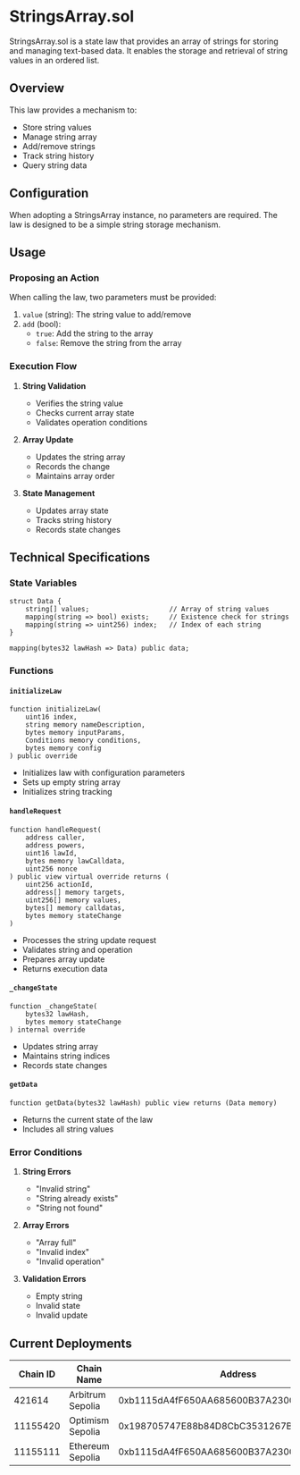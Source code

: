 # StringsArray.sol

StringsArray.sol is a state law that provides an array of strings for storing and managing text-based data. It enables the storage and retrieval of string values in an ordered list.

## Overview

This law provides a mechanism to:
- Store string values
- Manage string array
- Add/remove strings
- Track string history
- Query string data

## Configuration

When adopting a StringsArray instance, no parameters are required. The law is designed to be a simple string storage mechanism.

## Usage

### Proposing an Action

When calling the law, two parameters must be provided:

1. `value` (string): The string value to add/remove
2. `add` (bool): 
   - `true`: Add the string to the array
   - `false`: Remove the string from the array

### Execution Flow

1. **String Validation**
   - Verifies the string value
   - Checks current array state
   - Validates operation conditions

2. **Array Update**
   - Updates the string array
   - Records the change
   - Maintains array order

3. **State Management**
   - Updates array state
   - Tracks string history
   - Records state changes

## Technical Specifications

### State Variables

```solidity
struct Data {
    string[] values;                    // Array of string values
    mapping(string => bool) exists;     // Existence check for strings
    mapping(string => uint256) index;   // Index of each string
}

mapping(bytes32 lawHash => Data) public data;
```

### Functions

#### `initializeLaw`
```solidity
function initializeLaw(
    uint16 index,
    string memory nameDescription,
    bytes memory inputParams,
    Conditions memory conditions,
    bytes memory config
) public override
```
- Initializes law with configuration parameters
- Sets up empty string array
- Initializes string tracking

#### `handleRequest`
```solidity
function handleRequest(
    address caller,
    address powers,
    uint16 lawId,
    bytes memory lawCalldata,
    uint256 nonce
) public view virtual override returns (
    uint256 actionId,
    address[] memory targets,
    uint256[] memory values,
    bytes[] memory calldatas,
    bytes memory stateChange
)
```
- Processes the string update request
- Validates string and operation
- Prepares array update
- Returns execution data

#### `_changeState`
```solidity
function _changeState(
    bytes32 lawHash,
    bytes memory stateChange
) internal override
```
- Updates string array
- Maintains string indices
- Records state changes

#### `getData`
```solidity
function getData(bytes32 lawHash) public view returns (Data memory)
```
- Returns the current state of the law
- Includes all string values

### Error Conditions

1. **String Errors**
   - "Invalid string"
   - "String already exists"
   - "String not found"

2. **Array Errors**
   - "Array full"
   - "Invalid index"
   - "Invalid operation"

3. **Validation Errors**
   - Empty string
   - Invalid state
   - Invalid update

## Current Deployments

| Chain ID | Chain Name      | Address                                      |
|----------|----------------|----------------------------------------------|
| 421614   | Arbitrum Sepolia | 0xb1115dA4fF650AA685600B37A23009B2cDeCc830  |
| 11155420 | Optimism Sepolia | 0x198705747E88b84D8CbC3531267Bb1e79ab26c2f  |
| 11155111 | Ethereum Sepolia | 0xb1115dA4fF650AA685600B37A23009B2cDeCc830  | 



